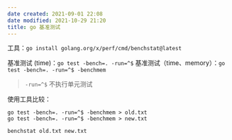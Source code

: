 ```yaml
---
date created: 2021-09-01 22:08
date modified: 2021-10-29 21:20
title: go 基准测试
---
```

工具：`go install golang.org/x/perf/cmd/benchstat@latest`

基准测试 (time)：`go test -bench=. -run=^$`
基准测试（time、memory）：`go test -bench=. -run=^$ -benchmem`
> `-run=^$` 不执行单元测试

使用工具比较：
```shell
go test -bench=. -run=^$ -benchmem > old.txt
go test -bench=. -run=^$ -benchmem > new.txt

benchstat old.txt new.txt
```